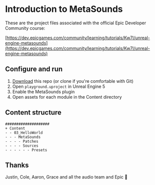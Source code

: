 # Introduction to MetaSounds

These are the project files associated with the official Epic Developer Community course:

[https://dev.epicgames.com/community/learning/tutorials/Kw7l/unreal-engine-metasounds](https://dev.epicgames.com/community/learning/tutorials/Kw7l/unreal-engine-metasounds)

## Configure and run

1) [Download](https://github.com/msp/6070-intro-to-metasounds/archive/refs/heads/main.zip) this repo (or clone if you're comfortable with Git)
2) Open `playground.uproject` in Unreal Engine 5
3) Enable the MetaSounds plugin
4) Open assets for each module in the Content directory

## Content structure

```
####################
+ Content
- - 03_HelloWorld
- - - MetaSounds
- - - - Patches
- - - - Sources
- - - - - - Presets
```

## Thanks

Justin, Cole, Aaron, Grace and all the audio team and Epic :pray:
